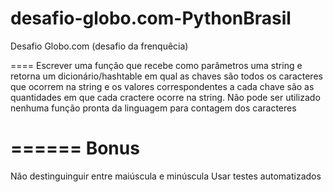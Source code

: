 desafio-globo.com-PythonBrasil
==============================

Desafio Globo.com (desafio da frenquêcia)

====
Escrever uma função que recebe como parâmetros  uma string e retorna um dicionário/hashtable 
em qual as chaves são todos os caracteres que ocorrem na string e os valores correspondentes a cada chave
são as quantidades em que cada cractere ocorre na string.
Não pode ser utilizado nenhuma função pronta da linguagem para contagem dos caracteres

======
Bonus
======

Não destinguinguir entre maiúscula e minúscula
Usar testes automatizados
